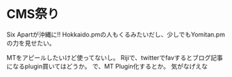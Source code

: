 CMS祭り
========

Six Apartが沖縄に!!
Hokkaido.pmの人もくるみたいだし、少しでもYomitan.pmの力を見せたい。

MTをアピールしたいけど使ってないし。
Rijiで、twitterでfavするとブログ記事になるplugin買いてはどうか。
で、MT Plugin化するとか。
気がなげえな



